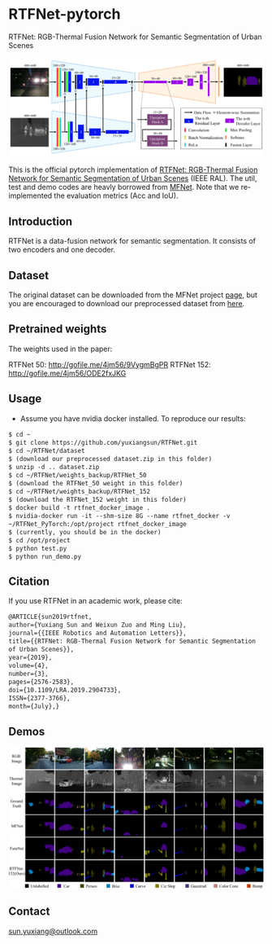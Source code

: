 # RTFNet-pytorch

RTFNet: RGB-Thermal Fusion Network for Semantic Segmentation of Urban Scenes

<img src="doc/network.png" width="900px"/>
 
This is the official pytorch implementation of [RTFNet: RGB-Thermal Fusion Network for Semantic Segmentation of Urban Scenes](http://eeyxsun.people.ust.hk/docs/RAL2019_rtfnet.pdf) (IEEE RAL). The util, test and demo codes are heavly borrowed from [MFNet](https://github.com/haqishen/MFNet-pytorch). Note that we re-implemented the evaluation metrics (Acc and IoU).
 
## Introduction

RTFNet is a data-fusion network for semantic segmentation. It consists of two encoders and one decoder. 
 
## Dataset
 
The original dataset can be downloaded from the MFNet project [page](https://www.mi.t.u-tokyo.ac.jp/static/projects/mil_multispectral/), but you are encouraged to download our preprocessed dataset from [here](http://gofile.me/4jm56/CfukComo1).

## Pretrained weights

The weights used in the paper:

RTFNet 50: http://gofile.me/4jm56/9VygmBgPR
RTFNet 152: http://gofile.me/4jm56/ODE2fxJKG

## Usage

* Assume you have nvidia docker installed. To reproduce our results:
```
$ cd ~ 
$ git clone https://github.com/yuxiangsun/RTFNet.git
$ cd ~/RTFNet/dataset
$ (download our preprocessed dataset.zip in this folder)
$ unzip -d .. dataset.zip
$ cd ~/RTFNet/weights_backup/RTFNet_50
$ (download the RTFNet_50 weight in this folder)
$ cd ~/RTFNet/weights_backup/RTFNet_152
$ (download the RTFNet_152 weight in this folder)
$ docker build -t rtfnet_docker_image .
$ nvidia-docker run -it --shm-size 8G --name rtfnet_docker -v ~/RTFNet_PyTorch:/opt/project rtfnet_docker_image
$ (currently, you should be in the docker)
$ cd /opt/project 
$ python test.py
$ python run_demo.py
```

## Citation

If you use RTFNet in an academic work, please cite:

```
@ARTICLE{sun2019rtfnet,
author={Yuxiang Sun and Weixun Zuo and Ming Liu}, 
journal={{IEEE Robotics and Automation Letters}}, 
title={{RTFNet: RGB-Thermal Fusion Network for Semantic Segmentation of Urban Scenes}}, 
year={2019}, 
volume={4}, 
number={3}, 
pages={2576-2583}, 
doi={10.1109/LRA.2019.2904733}, 
ISSN={2377-3766}, 
month={July},}
```

## Demos

<img src="doc/demo.png" width="900px"/>

## Contact
sun.yuxiang@outlook.com
